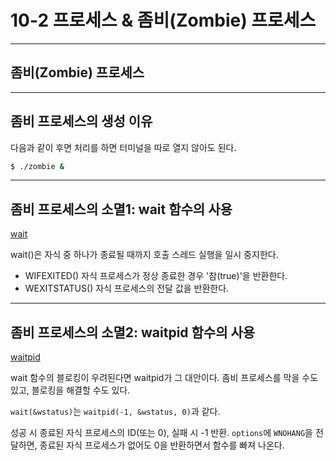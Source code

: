 # 10-2 프로세스 & 좀비(Zombie) 프로세스

---

## 좀비(Zombie) 프로세스

---

## 좀비 프로세스의 생성 이유
다음과 같이 후면 처리를 하면 터미널을 따로 열지 않아도 된다.
```bash
$ ./zombie &
```

---

## 좀비 프로세스의 소멸1: wait 함수의 사용

[wait](https://man7.org/linux/man-pages/man2/wait.2.html)

wait()은 자식 중 하나가 종료될 때까지 호출 스레드 실행을 일시 중지한다.

* WIFEXITED()     자식 프로세스가 정상 종료한 경우 '참(true)'을 반환한다.
* WEXITSTATUS()   자식 프로세스의 전달 값을 반환한다.

---

## 좀비 프로세스의 소멸2: waitpid 함수의 사용

[waitpid](https://man7.org/linux/man-pages/man2/wait.2.html)

wait 함수의 블로킹이 우려된다면 waitpid가 그 대안이다.
좀비 프로세스를 막을 수도 있고, 블로킹을 해결할 수도 있다.

`wait(&wstatus)`는 `waitpid(-1, &wstatus, 0)`과 같다.

성공 시 종료된 자식 프로세스의 ID(또는 0), 실패 시 -1 반환.
`options`에 `WNOHANG`을 전달하면, 종료된 자식 프로세스가 없어도
0을 반환하면서 함수를 빠져 나온다.

